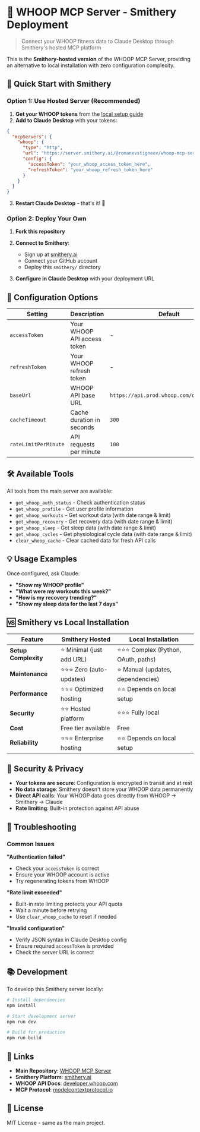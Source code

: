 # 🏃 WHOOP MCP Server - Smithery Deployment

> Connect your WHOOP fitness data to Claude Desktop through Smithery's hosted MCP platform

This is the **Smithery-hosted version** of the WHOOP MCP Server, providing an alternative to local installation with zero configuration complexity.

## 🚀 Quick Start with Smithery

### Option 1: Use Hosted Server (Recommended)

1. **Get your WHOOP tokens** from the [local setup guide](../README.md#3-setup)
2. **Add to Claude Desktop** with your tokens:

```json
{
  "mcpServers": {
    "whoop": {
      "type": "http", 
      "url": "https://server.smithery.ai/@romanevstigneev/whoop-mcp-server/mcp",
      "config": {
        "accessToken": "your_whoop_access_token_here",
        "refreshToken": "your_whoop_refresh_token_here"
      }
    }
  }
}
```

3. **Restart Claude Desktop** - that's it! 🎉

### Option 2: Deploy Your Own

1. **Fork this repository**
2. **Connect to Smithery**:
   - Sign up at [smithery.ai](https://smithery.ai)
   - Connect your GitHub account
   - Deploy this `smithery/` directory

3. **Configure in Claude Desktop** with your deployment URL

## 🔧 Configuration Options

| Setting | Description | Default | Required |
|---------|-------------|---------|----------|
| `accessToken` | Your WHOOP API access token | - | ✅ |
| `refreshToken` | Your WHOOP refresh token | - | ❌ |
| `baseUrl` | WHOOP API base URL | `https://api.prod.whoop.com/developer/v1` | ❌ |
| `cacheTimeout` | Cache duration in seconds | `300` | ❌ |
| `rateLimitPerMinute` | API requests per minute | `100` | ❌ |

## 🛠️ Available Tools

All tools from the main server are available:

- `get_whoop_auth_status` - Check authentication status
- `get_whoop_profile` - Get user profile information  
- `get_whoop_workouts` - Get workout data (with date range & limit)
- `get_whoop_recovery` - Get recovery data (with date range & limit)
- `get_whoop_sleep` - Get sleep data (with date range & limit)
- `get_whoop_cycles` - Get physiological cycle data (with date range & limit)
- `clear_whoop_cache` - Clear cached data for fresh API calls

## 💡 Usage Examples

Once configured, ask Claude:
- **"Show my WHOOP profile"**
- **"What were my workouts this week?"**
- **"How is my recovery trending?"**
- **"Show my sleep data for the last 7 days"**

## 🆚 Smithery vs Local Installation

| Feature | Smithery Hosted | Local Installation |
|---------|-----------------|-------------------|
| **Setup Complexity** | ⭐ Minimal (just add URL) | ⭐⭐⭐ Complex (Python, OAuth, paths) |
| **Maintenance** | ⭐⭐⭐ Zero (auto-updates) | ⭐ Manual (updates, dependencies) |
| **Performance** | ⭐⭐⭐ Optimized hosting | ⭐⭐ Depends on local setup |
| **Security** | ⭐⭐ Hosted platform | ⭐⭐⭐ Fully local |
| **Cost** | Free tier available | Free |
| **Reliability** | ⭐⭐⭐ Enterprise hosting | ⭐⭐ Depends on local setup |

## 🔐 Security & Privacy

- **Your tokens are secure**: Configuration is encrypted in transit and at rest
- **No data storage**: Smithery doesn't store your WHOOP data permanently
- **Direct API calls**: Your WHOOP data goes directly from WHOOP → Smithery → Claude
- **Rate limiting**: Built-in protection against API abuse

## 🐛 Troubleshooting

### Common Issues

**"Authentication failed"**
- Check your `accessToken` is correct
- Ensure your WHOOP account is active
- Try regenerating tokens from WHOOP

**"Rate limit exceeded"**
- Built-in rate limiting protects your API quota
- Wait a minute before retrying
- Use `clear_whoop_cache` to reset if needed

**"Invalid configuration"**
- Verify JSON syntax in Claude Desktop config
- Ensure required `accessToken` is provided
- Check the server URL is correct

## 📚 Development

To develop this Smithery server locally:

```bash
# Install dependencies
npm install

# Start development server
npm run dev

# Build for production
npm run build
```

## 🔗 Links

- **Main Repository**: [WHOOP MCP Server](../README.md)
- **Smithery Platform**: [smithery.ai](https://smithery.ai)
- **WHOOP API Docs**: [developer.whoop.com](https://developer.whoop.com)
- **MCP Protocol**: [modelcontextprotocol.io](https://modelcontextprotocol.io)

## 📄 License

MIT License - same as the main project.